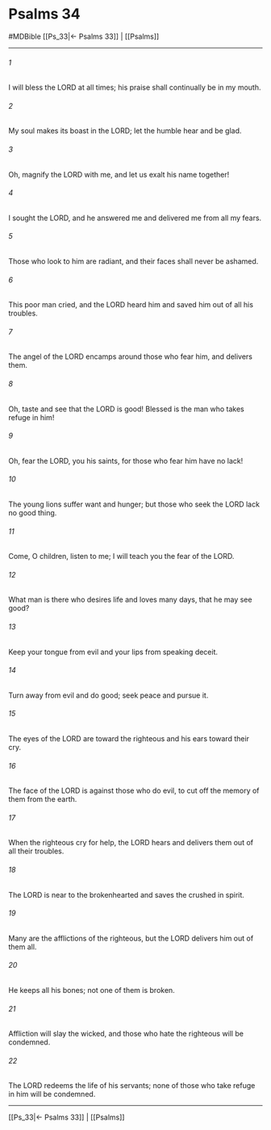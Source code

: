 # Psalms 34
#MDBible
[[Ps_33|← Psalms 33]] | [[Psalms]]

***

###### 1 

I will bless the LORD at all times; his praise shall continually be in my mouth. 

###### 2 

My soul makes its boast in the LORD; let the humble hear and be glad. 

###### 3 

Oh, magnify the LORD with me, and let us exalt his name together! 

###### 4 

I sought the LORD, and he answered me and delivered me from all my fears. 

###### 5 

Those who look to him are radiant, and their faces shall never be ashamed. 

###### 6 

This poor man cried, and the LORD heard him and saved him out of all his troubles. 

###### 7 

The angel of the LORD encamps around those who fear him, and delivers them. 

###### 8 

Oh, taste and see that the LORD is good! Blessed is the man who takes refuge in him! 

###### 9 

Oh, fear the LORD, you his saints, for those who fear him have no lack! 

###### 10 

The young lions suffer want and hunger; but those who seek the LORD lack no good thing. 

###### 11 

Come, O children, listen to me; I will teach you the fear of the LORD. 

###### 12 

What man is there who desires life and loves many days, that he may see good? 

###### 13 

Keep your tongue from evil and your lips from speaking deceit. 

###### 14 

Turn away from evil and do good; seek peace and pursue it. 

###### 15 

The eyes of the LORD are toward the righteous and his ears toward their cry. 

###### 16 

The face of the LORD is against those who do evil, to cut off the memory of them from the earth. 

###### 17 

When the righteous cry for help, the LORD hears and delivers them out of all their troubles. 

###### 18 

The LORD is near to the brokenhearted and saves the crushed in spirit. 

###### 19 

Many are the afflictions of the righteous, but the LORD delivers him out of them all. 

###### 20 

He keeps all his bones; not one of them is broken. 

###### 21 

Affliction will slay the wicked, and those who hate the righteous will be condemned. 

###### 22 

The LORD redeems the life of his servants; none of those who take refuge in him will be condemned. 

***

[[Ps_33|← Psalms 33]] | [[Psalms]]
